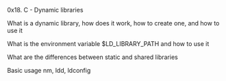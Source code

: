 0x18. C - Dynamic libraries

What is a dynamic library, how does it work, how to create one, and how to use it

What is the environment variable $LD_LIBRARY_PATH and how to use it

What are the differences between static and shared libraries

Basic usage nm, ldd, ldconfig
